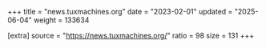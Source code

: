 +++
title = "news.tuxmachines.org"
date = "2023-02-01"
updated = "2025-06-04"
weight = 133634

[extra]
source = "https://news.tuxmachines.org/"
ratio = 98
size = 131
+++
